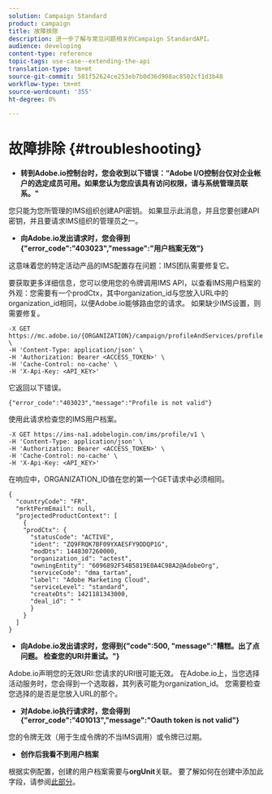 ```yaml
---
solution: Campaign Standard
product: campaign
title: 故障排除
description: 进一步了解与常见问题相关的Campaign StandardAPI。
audience: developing
content-type: reference
topic-tags: use-case--extending-the-api
translation-type: tm+mt
source-git-commit: 501f52624ce253eb7b0d36d908ac8502cf1d3b48
workflow-type: tm+mt
source-wordcount: '355'
ht-degree: 0%

---
```



# 故障排除 {#troubleshooting}

* **转到Adobe.io控制台时，您会收到以下错误：“Adobe I/O控制台仅对企业帐户的选定成员可用。如果您认为您应该具有访问权限，请与系统管理员联系。&quot;**

您只能为您所管理的IMS组织创建API密钥。 如果显示此消息，并且您要创建API密钥，并且要请求IMS组织的管理员之一。

* **向Adobe.io发出请求时，您会得到{&quot;error_code&quot;:&quot;403023&quot;,&quot;message&quot;:&quot;用户档案无效&quot;}**

这意味着您的特定活动产品的IMS配置存在问题：IMS团队需要修复它。

要获取更多详细信息，您可以使用您的令牌调用IMS API，以查看IMS用户档案的外观：您需要有一个prodCtx，其中organization_id与您放入URL中的organization_id相同，以便Adobe.io能够路由您的请求。
如果缺少IMS设置，则需要修复。

```
-X GET https://mc.adobe.io/{ORGANIZATION}/campaign/profileAndServices/profile \
-H 'Content-Type: application/json' \
-H 'Authorization: Bearer <ACCESS_TOKEN>' \
-H 'Cache-Control: no-cache' \
-H 'X-Api-Key: <API_KEY>'
```

它返回以下错误。

```
{"error_code":"403023","message":"Profile is not valid"}
```

使用此请求检查您的IMS用户档案。

```
-X GET https://ims-na1.adobelogin.com/ims/profile/v1 \
-H 'Content-Type: application/json' \
-H 'Authorization: Bearer <ACCESS_TOKEN>' \
-H 'Cache-Control: no-cache' \
-H 'X-Api-Key: <API_KEY>'
```

在响应中，ORGANIZATION_ID值在您的第一个GET请求中必须相同。

```
{
  "countryCode": "FR",
  "mrktPermEmail": null,
  "projectedProductContext": [
    {
    "prodCtx": {
      "statusCode": "ACTIVE",
      "ident": "ZQ9FRQK7BF09YXAESFY9DDQP1G",
      "modDts": 1448307260000,
      "organization_id": "actest",
      "owningEntity": "6096892F54B5819E0A4C98A2@AdobeOrg",
      "serviceCode": "dma_tartan",
      "label": "Adobe Marketing Cloud",
      "serviceLevel": "standard",
      "createDts": 1421181343000,
      "deal_id": " "
      }
    }
  ]
}
```

* **向Adobe.io发出请求时，您得到{&quot;code&quot;:500, &quot;message&quot;:&quot;糟糕。出了点问题。 检查您的URI并重试。&quot;}**

Adobe.io声明您的无效URI:您请求的URI很可能无效。 在Adobe.io上，当您选择活动服务时，您会得到一个选取器，其列表可能为organization_id。 您需要检查您选择的是否是您放入URL的那个。

* **对Adobe.io执行请求时，您会得到{&quot;error_code&quot;:&quot;401013&quot;,&quot;message&quot;:&quot;Oauth token is not valid&quot;}**

您的令牌无效（用于生成令牌的不当IMS调用）或令牌已过期。

* **创作后我看不到用户档案**

根据实例配置，创建的用户档案需要与&#x200B;**orgUnit**&#x200B;关联。 要了解如何在创建中添加此字段，请参阅[此部分](../../api/using/creating-profiles.md)。

<!-- * (error duplicate key : quand tu crées un profile qui existe déjà , il faut faire un patch pour updater le profile plutôt qu’un POST)

With Curl
List all profiles

Create a profile

Update the mobilePhone attribute of a profile

API Calls on Service

GET the list of services

-->

<!--

How to find and use a filter?
Error codes:

* PAtch sur Age = message d'erreur :
500
Cannot update the 'age' property that is read-only
'age' property is not valid for the 'profile' resource.
-->

<!--
How to filter a list of subscribed profiles with available profile filters ? by date (by les filtres dispo sur la ressource) ?

Pattern classique :

recupérer la liste des subscriptions filtrées d'un profile
1) get sur profile
2) recup PKey
3) get sur PKey
4) get sur href des subscriptions

Comment savoir quel filtre appliquer ?

1) get sur metadata de profile
2) retourne description de la collection subscription
3) get sur la valeur du champ resTarget
4) get sur le href dans filters
5) retourne les filtres applicables sur l'url des data.

-->
